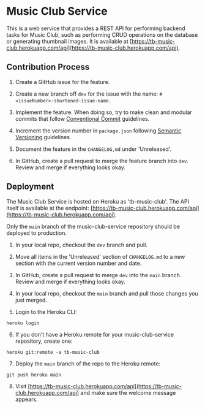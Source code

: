 # Music Club Service

This is a web service that provides a REST API for performing backend tasks for Music Club, such as performing CRUD operations on the database or generating thumbnail images. It is available at [https://tb-music-club.herokuapp.com/api](https://tb-music-club.herokuapp.com/api).

## Contribution Process

1. Create a GitHub issue for the feature.

2. Create a new branch off `dev` for the issue with the name: `#<issueNumber>-shortened-issue-name`.

3. Implement the feature. When doing so, try to make clean and modular commits that follow [Conventional Commit](https://www.conventionalcommits.org/en/v1.0.0/) guidelines.

4. Increment the version number in `package.json` following [Semantic Versioning](https://semver.org/) guidelines.

5. Document the feature in the `CHANGELOG,md` under 'Unreleased'.

6. In GitHub, create a pull request to merge the feature branch into `dev`. Review and merge if everything looks okay.

## Deployment

The Music Club Service is hosted on Heroku as 'tb-music-club'. The API itself is available at the endpoint:
[https://tb-music-club.herokuapp.com/api](https://tb-music-club.herokuapp.com/api).

Only the `main` branch of the music-club-service repository should be deployed to production.

1. In your local repo, checkout the `dev` branch and pull.

2. Move all items in the 'Unreleased' section of `CHANGELOG.md` to a new section with the current version number and date.  

3. In GitHub, create a pull request to merge `dev` into the `main` branch. Review and merge if everything looks okay.

4. In your local repo, checkout the `main` branch and pull those changes you just merged.

5. Login to the Heroku CLI:
```
heroku login
```

6. If you don't have a Heroku remote for your music-club-service repository, create one:
```
heroku git:remote -a tb-music-club
```

7. Deploy the `main` branch of the repo to the Heroku remote:
```
git push heroku main
```

8. Visit [https://tb-music-club.herokuapp.com/api](https://tb-music-club.herokuapp.com/api) and make sure the welcome message appears.
